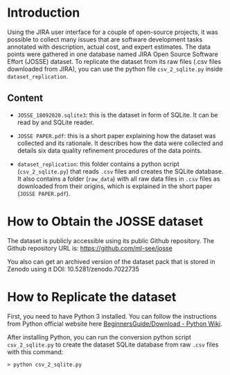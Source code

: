 

# Introduction
Using the JIRA user interface for a couple of open-source projects, it was possible to collect many issues that are software development tasks annotated with description, actual cost, and expert estimates. The data points were gathered in one database named JIRA Open Source Software Effort (JOSSE) dataset. To replicate the dataset from its raw files (.csv files downloaded from JIRA), you can use the python file `csv_2_sqlite.py` inside `dataset_replication`.


## Content

- `JOSSE_18092020.sqlite3`: this is the dataset in form of SQLite. It can be read by and SQLite reader.

- `JOSSE PAPER.pdf`: this is a short paper explaining how the dataset was collected and its rationale. It describes how the data were collected and details six data quality refinement procedures of the data points.

- `dataset_replication`: this folder contains a python script (`csv_2_sqlite.py`) that reads `.csv` files and creates the SQLite database. It also contains a folder (`raw_data`) with all raw data files in `.csv` files as downloaded from their origins, which is explained in the short paper (`JOSSE PAPER.pdf`).


# How to Obtain the JOSSE dataset
The dataset is publicly accessible using its public Github repository. The Github repository URL is: 
https://github.com/ml-see/josse

You also can get an archived version of the dataset pack that is stored in Zenodo using it DOI: 10.5281/zenodo.7022735


# How to Replicate the dataset

First, you need to have Python 3 installed. You can follow the instructions from Python official website here [BeginnersGuide/Download - Python Wiki](https://wiki.python.org/moin/BeginnersGuide/Download). 

After installing Python, you can run the conversion python script `csv_2_sqlite.py` to create the dataset SQLite database from raw `.csv` files with this command:

`> python csv_2_sqlite.py`